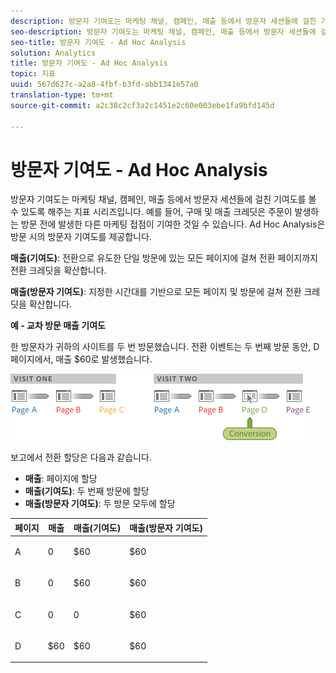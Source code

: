 ```yaml
---
description: 방문자 기여도는 마케팅 채널, 캠페인, 매출 등에서 방문자 세션들에 걸친 기여도를 볼 수 있도록 해주는 지표 시리즈입니다. 예를 들어, 구매 및 매출 크레딧은 주문이 발생하는 방문 전에 발생한 다른 마케팅 접점이 기여한 것일 수 있습니다. Ad Hoc Analysis은 방문 시의 방문자 기여도를 제공합니다.
seo-description: 방문자 기여도는 마케팅 채널, 캠페인, 매출 등에서 방문자 세션들에 걸친 기여도를 볼 수 있도록 해주는 지표 시리즈입니다. 예를 들어, 구매 및 매출 크레딧은 주문이 발생하는 방문 전에 발생한 다른 마케팅 접점이 기여한 것일 수 있습니다. Ad Hoc Analysis은 방문 시의 방문자 기여도를 제공합니다.
seo-title: 방문자 기여도 - Ad Hoc Analysis
solution: Analytics
title: 방문자 기여도 - Ad Hoc Analysis
topic: 지표
uuid: 567d627c-a2a8-4fbf-b3fd-abb1341e57a0
translation-type: tm+mt
source-git-commit: a2c38c2cf3a2c1451e2c60e003ebe1fa9bfd145d

---
```



# 방문자 기여도 - Ad Hoc Analysis

방문자 기여도는 마케팅 채널, 캠페인, 매출 등에서 방문자 세션들에 걸친 기여도를 볼 수 있도록 해주는 지표 시리즈입니다. 예를 들어, 구매 및 매출 크레딧은 주문이 발생하는 방문 전에 발생한 다른 마케팅 접점이 기여한 것일 수 있습니다. Ad Hoc Analysis은 방문 시의 방문자 기여도를 제공합니다.

**매출(기여도)**: 전환으로 유도한 단일 방문에 있는 모든 페이지에 걸쳐 전환 페이지까지 전환 크레딧을 확산합니다.

**매출(방문자 기여도)**: 지정한 시간대를 기반으로 모든 페이지 및 방문에 걸쳐 전환 크레딧을 확산합니다.

**예 - 교차 방문 매출 기여도**

한 방문자가 귀하의 사이트를 두 번 방문했습니다. 전환 이벤트는 두 번째 방문 동안, D페이지에서, 매출 $60로 발생했습니다.

![](assets/VisitorPaticipation.png)

보고에서 전환 할당은 다음과 같습니다.

* **매출**: 페이지에 할당
* **매출(기여도)**: 두 번째 방문에 할당
* **매출(방문자 기여도)**: 두 방문 모두에 할당

<table id="table_91A7244E77854838A8392B49366FB445"> 
 <thead> 
  <tr> 
   <th colname="col1" class="entry"> 페이지 </th> 
   <th colname="col2" class="entry"> 매출  </th> 
   <th colname="col3" class="entry"> 매출(기여도) </th> 
   <th colname="col4" class="entry"> 매출(방문자 기여도) </th> 
  </tr> 
 </thead>
 <tbody> 
  <tr> 
   <td colname="col1"> <p>A </p> </td> 
   <td colname="col2"> <p>0 </p> </td> 
   <td colname="col3"> <p>$60 </p> </td> 
   <td colname="col4"> <p>$60 </p> </td> 
  </tr> 
  <tr> 
   <td colname="col1"> <p>B </p> </td> 
   <td colname="col2"> <p>0 </p> </td> 
   <td colname="col3"> <p>$60 </p> </td> 
   <td colname="col4"> <p>$60 </p> </td> 
  </tr> 
  <tr> 
   <td colname="col1"> <p>C </p> </td> 
   <td colname="col2"> <p>0 </p> </td> 
   <td colname="col3"> <p>0 </p> </td> 
   <td colname="col4"> <p>$60 </p> </td> 
  </tr> 
  <tr> 
   <td colname="col1"> <p>D </p> </td> 
   <td colname="col2"> <p>$60 </p> </td> 
   <td colname="col3"> <p>$60 </p> </td> 
   <td colname="col4"> <p>$60 </p> </td> 
  </tr> 
 </tbody> 
</table>

